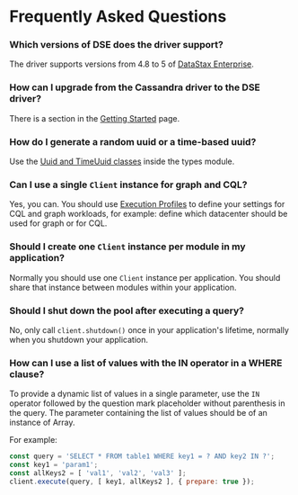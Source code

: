 # Frequently Asked Questions

### Which versions of DSE does the driver support?

The driver supports versions from 4.8 to 5 of [DataStax Enterprise][dse].

### How can I upgrade from the Cassandra driver to the DSE driver?

There is a section in the [Getting Started](../getting-started/) page.

### How do I generate a random uuid or a time-based uuid?

Use the [Uuid and TimeUuid classes](/features/datatypes/uuids) inside the types module.

### Can I use a single `Client` instance for graph and CQL?

Yes, you can. You should use [Execution Profiles](../features/execution-profiles/) to define your settings for CQL and
graph workloads, for example: define which datacenter should be used for graph or for CQL.

### Should I create one `Client` instance per module in my application?

Normally you should use one `Client` instance per application. You should share that instance between modules within
your application.

### Should I shut down the pool after executing a query?

No, only call `client.shutdown()` once in your application's lifetime, normally when you shutdown your application.

### How can I use a list of values with the IN operator in a WHERE clause?

To provide a dynamic list of values in a single parameter, use the `IN` operator followed by the question mark
placeholder without parenthesis in the query. The parameter containing the list of values should be of an instance of
Array.

For example:

```javascript
const query = 'SELECT * FROM table1 WHERE key1 = ? AND key2 IN ?';
const key1 = 'param1';
const allKeys2 = [ 'val1', 'val2', 'val3' ];
client.execute(query, [ key1, allKeys2 ], { prepare: true });
```

[dse]: http://www.datastax.com/products/datastax-enterprise